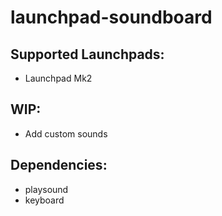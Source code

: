 # launchpad-soundboard

## Supported Launchpads:
 - Launchpad Mk2

## WIP:
 - Add custom sounds
 
## Dependencies:
 - playsound
 - keyboard
